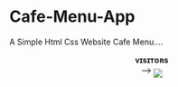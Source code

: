 # Cafe-Menu-App
A Simple Html Css Website Cafe Menu....

<p align="center">
    <b>ᴠɪsɪᴛᴏʀs</b><br>
 -->    <img align="middle" src="https://profile-counter.glitch.me/cafe-menu-app/count.svg" />
</p>
